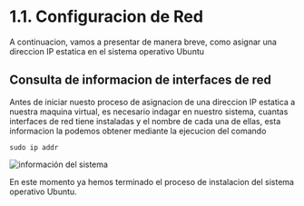 # 1.1. Configuracion de Red
A continuacion, vamos a presentar de manera breve, como asignar una direccion IP estatica en el sistema operativo Ubuntu

## Consulta de informacion de interfaces de red

Antes de iniciar nuesto proceso de asignacion de una direccion IP estatica a nuestra maquina virtual, es necesario indagar en nuestro sistema, cuantas interfaces de red tiene instaladas y el nombre de cada una de ellas, esta informacion la podemos obtener mediante la ejecucion del comando 

```sudo ip addr```

![información del sistema](https://github.com/hernandopena/Wazuh/blob/eb19b35a41dd1495ea806810085e108da6b445e0/1.%20Instalaci%C3%B3n%20Ubuntu%2022.10/imagenes/informacion_sistema.jpg)

En este momento ya hemos terminado el proceso de instalacion del sistema operativo Ubuntu.
